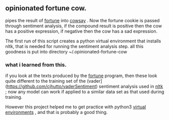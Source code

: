 
## opinionated fortune cow.

pipes the result of [fortune](https://en.wikipedia.org/wiki/Fortune_%28Unix%29) into [cowsay](https://en.wikipedia.org/wiki/Cowsay) . Now the fortune cookie is passed through sentiment analysis, if the compound result is positive then the cow has a positive expression, if negative then the cow has a sad expression.

The first run of this script creates a python virtual environment that installs nltk, that is needed for running the sentiment analysis step.
all this goodness is put into directory ~/.opinionated-fortune-cow


### what i learned from this.

if you look at the texts produced by the [fortune](https://en.wikipedia.org/wiki/Fortune_%28Unix%29) program, then these look quite different to the training set of the (vader](https://github.com/cjhutto/vaderSentiment) sentiment analysis used in [nltk](https://www.nltk.org/) ; now any model can work if applied to a similar data set as that used during training.

However this project helped me to get practice with python3 [virtual environments](https://docs.python.org/3/library/venv.html) , and that is probably a good thing.
